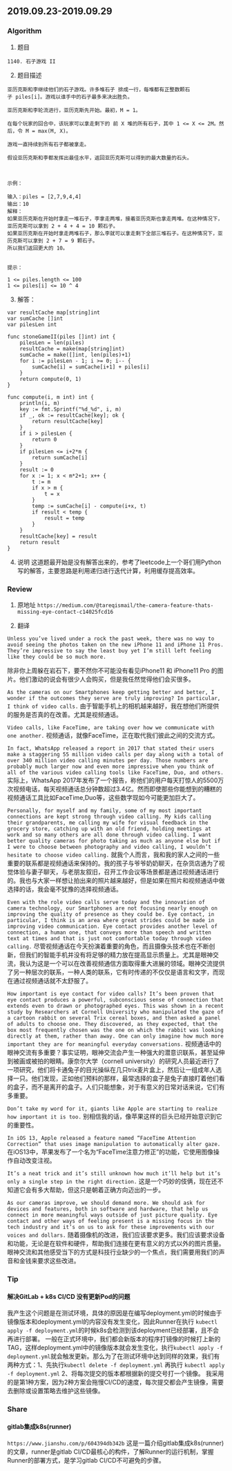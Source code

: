 ## 2019.09.23-2019.09.29

### Algorithm
1. 题目
```
1140. 石子游戏 II
```
2. 题目描述
```
亚历克斯和李继续他们的石子游戏。许多堆石子 排成一行，每堆都有正整数颗石子 piles[i]。游戏以谁手中的石子最多来决出胜负。

亚历克斯和李轮流进行，亚历克斯先开始。最初，M = 1。

在每个玩家的回合中，该玩家可以拿走剩下的 前 X 堆的所有石子，其中 1 <= X <= 2M。然后，令 M = max(M, X)。

游戏一直持续到所有石子都被拿走。

假设亚历克斯和李都发挥出最佳水平，返回亚历克斯可以得到的最大数量的石头。

 

示例：

输入：piles = [2,7,9,4,4]
输出：10
解释：
如果亚历克斯在开始时拿走一堆石子，李拿走两堆，接着亚历克斯也拿走两堆。在这种情况下，亚历克斯可以拿到 2 + 4 + 4 = 10 颗石子。
如果亚历克斯在开始时拿走两堆石子，那么李就可以拿走剩下全部三堆石子。在这种情况下，亚历克斯可以拿到 2 + 7 = 9 颗石子。
所以我们返回更大的 10。
 

提示：

1 <= piles.length <= 100
1 <= piles[i] <= 10 ^ 4
```

3. 解答：
```golang
var resultCache map[string]int
var sumCache []int
var pilesLen int

func stoneGameII(piles []int) int {
	pilesLen = len(piles)
	resultCache = make(map[string]int)
	sumCache = make([]int, len(piles)+1)
	for i := pilesLen - 1; i >= 0; i-- {
		sumCache[i] = sumCache[i+1] + piles[i]
	}
	return compute(0, 1)
}

func compute(i, m int) int {
	println(i, m)
	key := fmt.Sprintf("%d_%d", i, m)
	if _, ok := resultCache[key]; ok {
		return resultCache[key]
	}
	if i > pilesLen {
		return 0
	}
	if pilesLen <= i+2*m {
		return sumCache[i]
	}
	result := 0
	for x := 1; x < m*2+1; x++ {
		t := m
		if x > m {
			t = x
		}
		temp := sumCache[i] - compute(i+x, t)
		if result < temp {
			result = temp
		}
	}
	resultCache[key] = result
	return result
}
```
4. 说明
这道题最开始是没有解答出来的，参考了leetcode上一个哥们用Python写的解答，主要思路是利用递归进行迭代计算，利用缓存提高效率。

### Review
1. 原地址
`https://medium.com/@tareqismail/the-camera-feature-thats-missing-eye-contact-c14025fcd16`

2. 翻译

`Unless you’ve lived under a rock the past week, there was no way to avoid seeing the photos taken on the new iPhone 11 and iPhone 11 Pros. They’re impressive to say the least buy yet I’m still left feeling like they could be so much more.`

除非你上周躲在岩石下，要不然你不可能没有看见iPhone11 和 iPhone11 Pro 的图片。他们激动的说会有很少人会购买，但是我任然觉得他们会买很多。

`As the cameras on our Smartphones keep getting better and better, I wonder if the outcomes they serve are truly improving? In particular, I think of video calls.`
由于智能手机上的相机越来越好，我在想他们所提供的服务是否真的在改善。尤其是视频通话。

`Video calls, like FaceTime, are taking over how we communicate with one another.`
视频通话，就像FaceTime，正在取代我们彼此之间的交流方式。

`In fact, WhatsApp released a report in 2017 that stated their users make a staggering 55 million video calls per day along with a total of over 340 million video calling minutes per day. Those numbers are probably much larger now and even more impressive when you think of all of the various video calling tools like FaceTime, Duo, and others.`
实际上，WhatsApp 2017年发布了一个报告，称他们的用户每天打惊人的5500万次视频电话，每天视频通话总分钟数超过3.4亿。然而即使那些你能想到的糟糕的视频通话工具比如FaceTime,Duo等，这些数字现如今可能更加巨大了。

`Personally, for myself and my family, some of my most important connections are kept strong through video calling. My kids calling their grandparents, me calling my wife for visual feedback in the grocery store, catching up with an old friend, holding meetings at work and so many others are all done through video calling. I want better quality cameras for photo taking as much as anyone else but if I were to choose between photography and video calling, I wouldn’t hesitate to choose video calling.`
就我个人而言，我和我的家人之间的一些重要的联系都是视频通话来保持的。我的孩子与爷爷奶奶聊天，在杂货店通为了视觉体验与妻子聊天，与老朋友叙旧，召开工作会议等场景都是通过视频通话进行的。我也与大家一样想让拍出来的照片越来越好，但是如果在照片和视频通话中做选择的话，我会毫不犹豫的选择视频通话。

`Even with the role video calls serve today and the innovation of camera technology, our Smartphones are not focusing nearly enough on improving the quality of presence as they could be. Eye contact, in particular, I think is an area where great strides could be made in improving video communication. Eye contact provides another level of connection, a human one, that conveys more than speech and written text at times and that is just not comfortable today through video calling.`
尽管视频通话在今天扮演着重要的角色，而且摄像头技术也在不断创新，但我们的智能手机并没有将足够的精力放在提高显示质量上。尤其是眼神交流，我认为这是一个可以在改善视频通信方面取得重大进展的领域。眼神交流提供了另一种层次的联系，一种人类的联系，它有时传递的不仅仅是语言和文字，而现在通过视频通话就不太舒服了。

`How important is eye contact for video calls? It’s been proven that eye contact produces a powerful, subconscious sense of connection that extends even to drawn or photographed eyes. This was shown in a recent study by Researchers at Cornell University who manipulated the gaze of a cartoon rabbit on several Trix cereal boxes, and then asked a panel of adults to choose one. They discovered, as they expected, that the box most frequently chosen was the one on which the rabbit was looking directly at them, rather than away. One can only imagine how much more important they are for meaningful everyday conversations.`
视频通话中的眼神交流有多重要？事实证明，眼神交流会产生一种强大的潜意识联系，甚至延伸到被画或被拍的眼睛。康奈尔大学（cornell university）的研究人员最近进行了一项研究，他们将卡通兔子的目光操纵在几只trix麦片盒上，然后让一组成年人选择一只。他们发现，正如他们预料的那样，最常选择的盒子是兔子直接盯着他们看的盒子，而不是离开的盒子。人们只能想象，对于有意义的日常对话来说，它们有多重要。

`Don’t take my word for it, giants like Apple are starting to realize how important it is too.`
别相信我的话，像苹果这样的巨头已经开始意识到它的重要性。

`In iOS 13, Apple released a feature named “FaceTime Attention Correction” that uses image manipulation to automatically alter gaze.`
在iOS13中，苹果发布了一个名为“FaceTime注意力修正”的功能，它使用图像操作自动改变注视。

`It’s a neat trick and it’s still unknown how much it’ll help but it’s only a single step in the right direction.`
这是一个巧妙的伎俩，现在还不知道它会有多大帮助，但这只是朝着正确方向迈出的一步。

`As our cameras improve, we should demand more. We should ask for devices and features, both in software and hardware, that help us connect in more meaningful ways outside of just picture quality. Eye contact and other ways of feeling present is a missing focus in the tech industry and it’s on us to ask for these improvements with our voices and dollars.`
随着摄像机的改进，我们应该要求更多。我们应该要求设备和功能，无论是在软件和硬件，帮助我们连接在更有意义的方式以外的图片质量。眼神交流和其他感受当下的方式是科技行业缺少的一个焦点，我们需要用我们的声音和金钱来要求这些改进。

### Tip
#### 解决GitLab + k8s CI/CD 没有更新Pod的问题
我产生这个问题是在测试环境，具体的原因是在编写deployment.yml的时候由于镜像版本和deployment.yml的内容没有发生变化，因此Runner在执行 `kubectl apply -f deployment.yml`的时候k8s会检测到该deployment已经部署，且不会再进行部署。
一般在正式环境中，我们都会新版本的程序打镜像的时候打上新的TAG，这样deployment.yml中的镜像版本就会发生变化，执行`kubectl apply -f deployment.yml`就会触发更新。那么为了在测试环境中达到同样的效果，我们有两种方式：1、先执行`kubectl delete -f deployment.yml` 再执行 `kubectl apply -f deployment.yml`
2、将每次提交的版本都根据新的提交号打一个镜像。
我采用的是第1种方案，因为2种方案会拖慢CI/CD的速度，每次提交都会产生镜像，需要去删除或设置策略去维护这些镜像。

### Share
#### gitlab集成k8s(runner)
`https://www.jianshu.com/p/604394db342b`
这是一篇介绍gitlab集成k8s(runner)的文章，runner是gitlab CI/CD最核心的构件，了解Runner的运行机制，掌握Runner的部署方式，是学习gitlab CI/CD不可避免的步骤。
